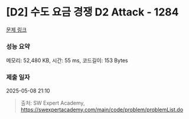 # [D2] 수도 요금 경쟁 D2 Attack - 1284 

[문제 링크](https://swexpertacademy.com/main/code/problem/problemDetail.do?contestProbId=AV189xUaI8UCFAZN) 

### 성능 요약

메모리: 52,480 KB, 시간: 55 ms, 코드길이: 153 Bytes

### 제출 일자

2025-05-08 21:10



> 출처: SW Expert Academy, https://swexpertacademy.com/main/code/problem/problemList.do